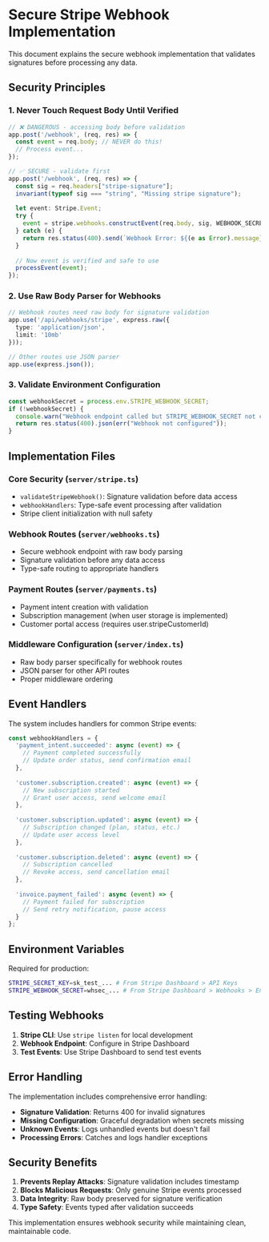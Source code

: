 # Secure Stripe Webhook Implementation

This document explains the secure webhook implementation that validates signatures before processing any data.

## Security Principles

### 1. **Never Touch Request Body Until Verified**
```typescript
// ❌ DANGEROUS - accessing body before validation
app.post('/webhook', (req, res) => {
  const event = req.body; // NEVER do this!
  // Process event...
});

// ✅ SECURE - validate first
app.post('/webhook', (req, res) => {
  const sig = req.headers["stripe-signature"];
  invariant(typeof sig === "string", "Missing stripe signature");
  
  let event: Stripe.Event;
  try {
    event = stripe.webhooks.constructEvent(req.body, sig, WEBHOOK_SECRET);
  } catch (e) {
    return res.status(400).send(`Webhook Error: ${(e as Error).message}`);
  }
  
  // Now event is verified and safe to use
  processEvent(event);
});
```

### 2. **Use Raw Body Parser for Webhooks**
```typescript
// Webhook routes need raw body for signature validation
app.use('/api/webhooks/stripe', express.raw({ 
  type: 'application/json',
  limit: '10mb'
}));

// Other routes use JSON parser
app.use(express.json());
```

### 3. **Validate Environment Configuration**
```typescript
const webhookSecret = process.env.STRIPE_WEBHOOK_SECRET;
if (!webhookSecret) {
  console.warn("Webhook endpoint called but STRIPE_WEBHOOK_SECRET not configured");
  return res.status(400).json(err("Webhook not configured"));
}
```

## Implementation Files

### Core Security (`server/stripe.ts`)
- `validateStripeWebhook()`: Signature validation before data access
- `webhookHandlers`: Type-safe event processing after validation
- Stripe client initialization with null safety

### Webhook Routes (`server/webhooks.ts`)
- Secure webhook endpoint with raw body parsing
- Signature validation before any data access
- Type-safe routing to appropriate handlers

### Payment Routes (`server/payments.ts`)
- Payment intent creation with validation
- Subscription management (when user storage is implemented)
- Customer portal access (requires user.stripeCustomerId)

### Middleware Configuration (`server/index.ts`)
- Raw body parser specifically for webhook routes
- JSON parser for other API routes
- Proper middleware ordering

## Event Handlers

The system includes handlers for common Stripe events:

```typescript
const webhookHandlers = {
  'payment_intent.succeeded': async (event) => {
    // Payment completed successfully
    // Update order status, send confirmation email
  },
  
  'customer.subscription.created': async (event) => {
    // New subscription started
    // Grant user access, send welcome email
  },
  
  'customer.subscription.updated': async (event) => {
    // Subscription changed (plan, status, etc.)
    // Update user access level
  },
  
  'customer.subscription.deleted': async (event) => {
    // Subscription cancelled
    // Revoke access, send cancellation email
  },
  
  'invoice.payment_failed': async (event) => {
    // Payment failed for subscription
    // Send retry notification, pause access
  }
};
```

## Environment Variables

Required for production:
```bash
STRIPE_SECRET_KEY=sk_test_... # From Stripe Dashboard > API Keys
STRIPE_WEBHOOK_SECRET=whsec_... # From Stripe Dashboard > Webhooks > Endpoint
```

## Testing Webhooks

1. **Stripe CLI**: Use `stripe listen` for local development
2. **Webhook Endpoint**: Configure in Stripe Dashboard
3. **Test Events**: Use Stripe Dashboard to send test events

## Error Handling

The implementation includes comprehensive error handling:

- **Signature Validation**: Returns 400 for invalid signatures
- **Missing Configuration**: Graceful degradation when secrets missing
- **Unknown Events**: Logs unhandled events but doesn't fail
- **Processing Errors**: Catches and logs handler exceptions

## Security Benefits

1. **Prevents Replay Attacks**: Signature validation includes timestamp
2. **Blocks Malicious Requests**: Only genuine Stripe events processed
3. **Data Integrity**: Raw body preserved for signature verification
4. **Type Safety**: Events typed after validation succeeds

This implementation ensures webhook security while maintaining clean, maintainable code.